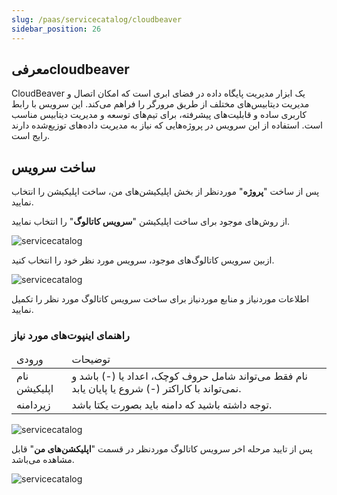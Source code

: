 ```yaml
---
slug: /paas/servicecatalog/cloudbeaver
sidebar_position: 26
---
```


## معرفیcloudbeaver
CloudBeaver یک ابزار مدیریت پایگاه داده در فضای ابری است که امکان اتصال و مدیریت دیتابیس‌های مختلف از طریق مرورگر را فراهم می‌کند. این سرویس با رابط کاربری ساده و قابلیت‌های پیشرفته، برای تیم‌های توسعه و مدیریت دیتابیس مناسب است. استفاده از این سرویس در پروژه‌هایی که نیاز به مدیریت داده‌های توزیع‌شده دارند رایج است.


## ساخت سرویس 

پس از ساخت "**پروژه**" موردنظر از بخش اپلیکیشن‌های من، ساخت اپلیکیشن را انتخاب نمایید.

از روش‌های موجود برای ساخت اپلیکیشن "**سرویس کاتالوگ**" را انتخاب نمایید.

![servicecatalog](/img/servicecatalog/servicecatalog00.png)

ازبین سرویس کاتالوگ‌های موجود، سرویس مورد نظر خود را انتخاب کنید.

![servicecatalog](/img/servicecatalog/servicecatalog0000.png)

اطلاعات موردنیاز و منابع موردنیاز برای ساخت سرویس کاتالوگ مورد نظر را تکمیل نمایید.

### راهنمای اینپوت‌های مورد نیاز

<table>
    <thead>
        <tr>
            <td>ورودی</td>
            <td>توضیحات</td>
        </tr>
    </thead>
    <tbody>
        <tr>
            <td>نام اپلیکیشن</td>
            <td>نام فقط می‌تواند شامل حروف کوچک، اعداد یا (-) باشد و نمی‌تواند با کاراکتر (-) شروع یا پایان یابد.</td>
        </tr>
        <tr>
            <td>زیردامنه</td>
            <td>توجه داشته باشید که دامنه باید بصورت یکتا باشد.</td>
        </tr>
    </tbody>
</table>
 

![servicecatalog](/img/servicecatalog/servicecatalog49.png)

 پس از تایید مرحله اخر سرویس کاتالوگ موردنظر در قسمت "**اپلیکشن‌های من**" قابل مشاهده می‌باشد.
 
 ![servicecatalog](/img/servicecatalog/servicecatalog50.png)
